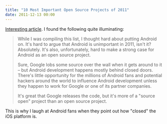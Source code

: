 ```yaml
---
title: "10 Most Important Open Source Projects of 2011"
date: 2011-12-13 00:00
---
```


[Interesting article](https://www.linux.com/news/featured-blogs/196:zonker/524082:the-10-most-important-open-source-projects-of-2011). I found the following quite illuminating:



> While I was compiling this list, I thought hard about putting Android on. It's hard to argue that Android is unimportant in 2011, isn't it? Absolutely. It's also, unfortunately, hard to make a strong case for Android as an open source project.
> 
> Sure, Google lobs some source over the wall when it gets around to it – but Android development happens mostly behind closed doors. There's little opportunity for the millions of Android fans and potential hackers around the world to influence Android development unless they happen to work for Google or one of its partner companies.
> 
> It's great that Google releases the code, but it's more of a "source open" project than an open source project.

This is why I laugh at Android fans when they point out how "closed" the iOS platform is.

<!-- more -->
